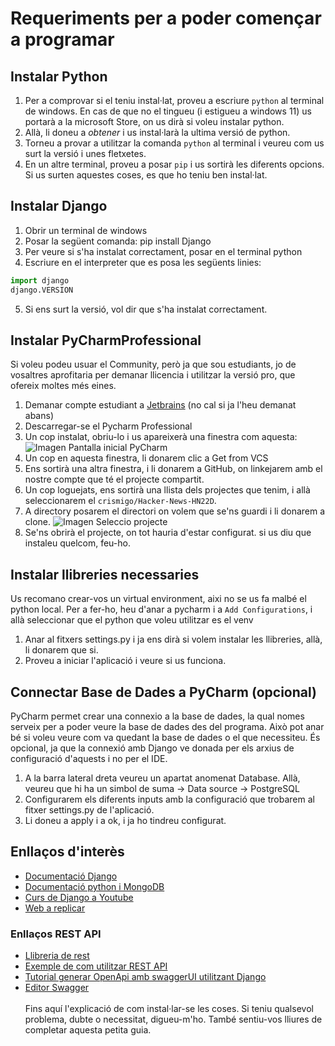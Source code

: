 # Requeriments per a poder començar a programar

## Instalar Python
1. Per a comprovar si el teniu instal·lat, proveu a escriure `python` al terminal de windows. En cas de que no el tingueu (i estigueu a windows 11) us portarà a la microsoft Store, on us dirà si voleu instalar python.
2. Allà, li doneu a _obtener_ i us instal·larà la ultima versió de python.
3. Torneu a provar a utilitzar la comanda `python` al terminal i veureu com us surt la versió i unes fletxetes.
4. En un altre terminal, proveu a posar `pip` i us sortirà les diferents opcions. Si us surten aquestes coses, es que ho teniu ben instal·lat.

## Instalar Django
1. Obrir un terminal de windows
2. Posar la següent comanda: pip install Django
3. Per veure si s'ha instalat correctament, posar en el terminal python
4. Escriure en el interpreter que es posa les següents linies:
```python
import django
django.VERSION
```
5. Si ens surt la versió, vol dir que s'ha instalat correctament.

## Instalar PyCharmProfessional
Si voleu podeu usuar el Community, però ja que sou estudiants, jo de vosaltres aprofitaria per demanar llicencia i utilitzar la versió pro, que ofereix moltes més eines.
1. Demanar compte estudiant a [Jetbrains](https://www.jetbrains.com/shop/eform/students) (no cal si ja l'heu demanat abans)
2. Descarregar-se el Pycharm Professional
3. Un cop instalat, obriu-lo i us apareixerà una finestra com aquesta:
![Imagen Pantalla inicial PyCharm](https://i.imgur.com/Z2vlOHc.png)
4. Un cop en aquesta finestra, li donarem clic a Get from VCS
5. Ens sortirà una altra finestra, i li donarem a GitHub, on linkejarem amb el nostre compte que té el projecte compartit.
6. Un cop loguejats, ens sortirà una llista dels projectes que tenim, i allà seleccionarem el `crismigo/Hacker-News-HN22D`.
7. A directory posarem el directori on volem que se'ns guardi i li donarem a clone.
![Imagen Seleccio projecte](https://i.imgur.com/WR0fkgE.png)
8. Se'ns obrirà el projecte, on tot hauria d'estar configurat. si us diu que instaleu quelcom, feu-ho.

## Instalar llibreries necessaries
Us recomano crear-vos un virtual environment, aixi no se us fa malbé el python local. Per a fer-ho, heu d'anar a pycharm i a `Add Configurations`, i allà seleccionar que el python que voleu utilitzar es el venv
1. Anar al fitxers settings.py i ja ens dirà si volem instalar les llibreries, allà, li donarem que si.
2. Proveu a iniciar l'aplicació i veure si us funciona.

## Connectar Base de Dades a PyCharm (opcional)
PyCharm permet crear una connexio a la base de dades, la qual nomes serveix per a poder veure la base de dades des del programa. Això pot anar bé si voleu veure com va quedant la base de dades o el que necessiteu. És opcional, ja que la connexió amb Django ve donada per els arxius de configuració d'aquests i no per el IDE.
1. A la barra lateral dreta veureu un apartat anomenat Database. Allà, veureu que hi ha un simbol de suma -> Data source -> PostgreSQL
2. Configurarem els diferents inputs amb la configuració que trobarem al fitxer settings.py de l'aplicació.
3. Li doneu a apply i a ok, i ja ho tindreu configurat.

## Enllaços d'interès
- [Documentació Django](https://docs.djangoproject.com/en/4.0/)
- [Documentació python i MongoDB](https://www.w3schools.com/python/)
- [Curs de Django a Youtube](https://www.youtube.com/playlist?list=PLU8oAlHdN5BmfvwxFO7HdPciOCmmYneAB)
- [Web a replicar](https://news.ycombinator.com/)
### Enllaços REST API
- [Llibreria de rest](https://www.django-rest-framework.org/)
- [Exemple de com utilitzar REST API](https://blog.logrocket.com/django-rest-framework-create-api/#restful-structure-get-post-put-delete-methods)
- [Tutorial generar OpenApi amb swaggerUI utilitzant Django](https://hackernoon.com/openapi-30-schema-with-swagger-ui-for-django-restful-app-4w293zje)
- [Editor Swagger](https://editor.swagger.io/)
<br><br>Fins aquí l'explicació de com instal·lar-se les coses. Si teniu qualsevol problema, dubte o necessitat, digueu-m'ho. També sentiu-vos lliures de completar aquesta petita guia.
